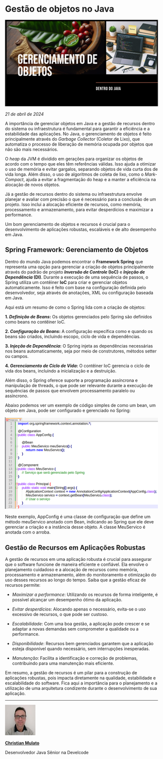 # Gestão de objetos no Java

![Gerenciamento de Objetos em Java, os famosos Beans.](/articles/assets/img/2024_04_21_IMAGE_001.png)

*21 de abril de 2024*

A importância de gerenciar objetos em Java e a gestão de recursos dentro do sistema ou infraestrutura é fundamental para garantir a eficiência e a estabilidade das aplicações. No Java, o gerenciamento de objetos é feito principalmente através do *Garbage Collector* (Coletor de Lixo), que automatiza o processo de liberação de memória ocupada por objetos que não são mais necessários.

O *heap* da JVM é dividido em gerações para organizar os objetos de acordo com o tempo que eles têm referências válidas. Isso ajuda a otimizar o uso de memória e evitar gargalos, separando objetos de vida curta dos de vida longa. Além disso, o uso de algoritmos de coleta de lixo, como o *Mark-Compact*, ajuda a evitar a fragmentação do heap e a manter a eficiência na alocação de novos objetos.

Já a gestão de recursos dentro do sistema ou infraestrutura envolve planejar e avaliar com precisão o que é necessário para a conclusão de um projeto. Isso inclui a alocação eficiente de recursos, como memória, processamento e armazenamento, para evitar desperdícios e maximizar a performance.

Um bom gerenciamento de objetos e recursos é crucial para o desenvolvimento de aplicações robustas, escaláveis e de alto desempenho em Java.

## Spring Framework: Gerenciamento de Objetos

Dentro do mundo Java podemos encontrar o **Framework Spring** que representa uma opção para gerenciar a criação de objetos principalmente através do padrão de projeto ***Inversão de Controle* (IoC)** e ***Injeção de Dependência* (DI)**. Durante a execução de uma sequência de passos, o Spring utiliza um contêiner **IoC** para criar e gerenciar objetos automaticamente. Isso é feito com base na configuração definida pelo desenvolvedor, seja através de anotações, XML ou configuração baseada em Java.

Aqui está um resumo de como o Spring lida com a criação de objetos:

**1. *Definição de Beans*:** Os objetos gerenciados pelo Spring são definidos como beans no contêiner IoC.

**2. *Configuração de Beans*:** A configuração específica como e quando os beans são criados, incluindo escopo, ciclo de vida e dependências.

**3. *Injeção de Dependência*:** O Spring injeta as dependências necessárias nos beans automaticamente, seja por meio de construtores, métodos setter ou campos.

**4. *Gerenciamento de Ciclo de Vida*:** O contêiner IoC gerencia o ciclo de vida dos beans, incluindo a inicialização e a destruição.

Além disso, o Spring oferece suporte a programação assíncrona e manipulação de threads, o que pode ser relevante durante a execução de sequências de passos que envolvem processamento paralelo ou assíncrono.

Abaixo podemos ver um exemplo de código simples de como um bean, um objeto em Java, pode ser configurado e gerenciado no Spring:

![Exemplo de código Java utilizando o Framework Spring.](/articles/assets/img/2024_04_21_IMAGE_003.png)

Neste exemplo, AppConfig é uma classe de configuração que define um método meuServico anotado com Bean, indicando ao Spring que ele deve gerenciar a criação e a instância desse objeto. A classe MeuServico é anotada com o arroba.

## Gestão de Recursos em Aplicações Robustas

A gestão de recursos em uma aplicação robusta é crucial para assegurar que o software funcione de maneira eficiente e confiável. Ela envolve o planejamento cuidadoso e a alocação de recursos como memória, processamento e armazenamento, além do monitoramento e otimização do uso desses recursos ao longo do tempo. Saiba que a gestão eficaz de recursos permite:

- *Maximizar a performance*: Utilizando os recursos de forma inteligente, é possível alcançar um desempenho ótimo da aplicação.

- *Evitar desperdícios*: Alocando apenas o necessário, evita-se o uso excessivo de recursos, o que pode ser custoso.

- *Escalabilidade*: Com uma boa gestão, a aplicação pode crescer e se adaptar a novas demandas sem comprometer a qualidade ou a performance.

- *Disponibilidade*: Recursos bem gerenciados garantem que a aplicação esteja disponível quando necessário, sem interrupções inesperadas.

- *Manutenção*: Facilita a identificação e correção de problemas, contribuindo para uma manutenção mais eficiente.

Em resumo, a gestão de recursos é um pilar para a construção de aplicações robustas, pois impacta diretamente na qualidade, estabilidade e escalabilidade do software. Fica aqui a importância para o planejamento e a utilização de uma arquitetura condizente durante o desenvolvimento de sua aplicação.

---

[![Christian Mulato](/articles/assets/img/foto_chri.jpg)](https://www.linkedin.com/in/chmulato/)

[**Christian Mulato**](https://www.linkedin.com/in/chmulato/)

Desenvolvedor Java Sênior na Develcode
